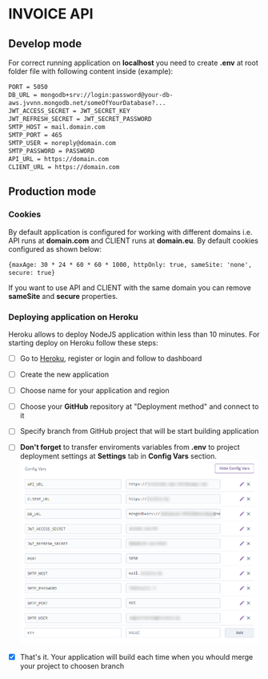 # INVOICE API

## Develop mode

For correct running application on **localhost** you need to create **.env** at root folder file with following content inside (example):

```
PORT = 5050
DB_URL = mongodb+srv://login:password@your-db-aws.jvvnn.mongodb.net/someOfYourDatabase?...
JWT_ACCESS_SECRET = JWT_SECRET_KEY
JWT_REFRESH_SECRET = JWT_SECRET_PASSWORD
SMTP_HOST = mail.domain.com
SMTP_PORT = 465
SMTP_USER = noreply@domain.com
SMTP_PASSWORD = PASSWORD
API_URL = https://domain.com
CLIENT_URL = https://domain.com
```
## Production mode
### Cookies
 
By default application is configured for working with different domains i.e. API runs at **domain.com** and CLIENT runs at **domain.eu**. By default cookies configured as shown below:


```
{maxAge: 30 * 24 * 60 * 60 * 1000, httpOnly: true, sameSite: 'none', secure: true}
```

If you want to use API and CLIENT with the same domain you can remove **sameSite** and **secure** properties.

### Deploying application on **Heroku**

Heroku allows to deploy NodeJS application within less than 10 minutes. For starting deploy on Heroku follow these steps:

- [ ] Go to [Heroku](https://heroku.com), register or login and follow to dashboard
- [ ] Create the new application
- [ ] Choose name for your application and region
- [ ] Choose your **GitHub** repository at "Deployment method" and connect to it
- [ ] Specify branch from GitHub project that will be start building application
- [ ] **Don't forget** to transfer enviroments variables from **.env** to project deployment settings at **Settings** tab in **Config Vars** section.
![Configuration .env at Heroku](/doc/images/heroku-env-settings.png)

- [x] That's it. Your application will build each time when you whould merge your project to choosen branch 





